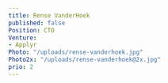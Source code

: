 ```yaml
---
title: Rense VanderHoek
published: false
Position: CTO
Venture:
- Applyr
Photo: "/uploads/rense-vanderhoek.jpg"
Photo2x: "/uploads/rense-vanderhoek@2x.jpg"
prio: 2
---
```


